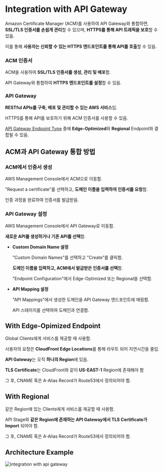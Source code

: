 # Integration with API Gateway

Amazon Certificate Manager (ACM)를 사용하여 API Gateway와 통합하면, **SSL/TLS 인증서를 손쉽게 관리**할 수 있으며, **HTTPS를 통해 API 트래픽을 보호**할 수 있음. 

이를 통해 **사용자는 신뢰할 수 있는 HTTPS 엔드포인트를 통해 API를 호출**할 수 있음.

### ACM 인증서

ACM을 사용하여 **SSL/TLS 인증서를 생성, 관리 및 배포**함. 

API Gateway와 통합하여 **HTTPS 엔드포인트를 설정**할 수 있음.

### API Gateway

**RESTful APIs를 구축, 배포 및 관리할 수 있는 AWS 서비스**임. 

HTTPS를 통해 API를 보호하기 위해 ACM 인증서를 사용할 수 있음.

[API Gateway Endpoint Type](https://github.com/LeeWooJung/AWS-SAA-C03/tree/main/8.%20Integration%20%26%20Messaging/8-7.%20AWS%20API%20Gateway/8-7-1.%20Endpoint%20Types) 중에 **Edge-Optimized**와 **Regional** Endpoint와 결합될 수 있음.

## ACM과 API Gateway 통합 방법

### ACM에서 인증서 생성

AWS Management Console에서 ACM으로 이동함.

"Request a certificate"를 선택하고, **도메인 이름을 입력하여 인증서를 요청**함.

인증 과정을 완료하여 인증서를 발급받음.

### API Gateway 설정

AWS Management Console에서 API Gateway로 이동함.

**새로운 API를 생성하거나 기존 API를 선택**함.

* **Custom Domain Name 설정**

    "Custom Domain Names"를 선택하고 "Create"를 클릭함.

    **도메인 이름을 입력하고, ACM에서 발급받은 인증서를 선택**함.

    "Endpoint Configuration"에서 Edge-Optimized 또는 Regional을 선택함.

* **API Mapping 설정**

    "API Mappings"에서 생성한 도메인을 API Gateway 엔드포인트에 매핑함.

    API 스테이지를 선택하여 도메인과 연결함.

## With Edge-Opimized Endpoint

Global Clients에게 서비스를 제공할 때 사용함.

사용자의 요청은 **CloudFront Edge Locations**를 통해 라우트 되어 지연시간을 줄임.

**API Gateway**는 오직 **하나의 Region**에 있음.

**TLS Certificate**는 CloudFront와 같이 **US-EAST-1** Region에 존재해야 함

그 후, CNAME 혹은 A-Alias Record가 Route53에서 정의되어야 함.

## With Regional

같은 Region에 있는 Clients에게 서비스를 제공할 때 사용함.

API Stage와 **같은 Region에 존재하는 API Gateway에서 TLS Certificate가 Import** 되어야 함.

그 후, CNAME 혹은 A-Alias Record가 Route53에서 정의되어야 함.

## Architecture Example

![integration with api gateway](https://github.com/user-attachments/assets/5f5b66bb-1b7a-40f0-bab7-6e1a3ff5744c)